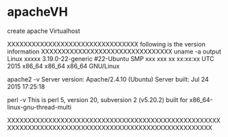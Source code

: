 # apacheVH
create apache Virtualhost



XXXXXXXXXXXXXXXXXXXXXXXXXXXXXXXX following is the version information XXXXXXXXXXXXXXXXXXXXXXXXXXXXXXXX
uname -a output
Linux xxxxx 3.19.0-22-generic #22-Ubuntu SMP xxx xxx xx xx:xx:xx UTC 2015 x86_64 x86_64 x86_64 GNU/Linux

apache2 -v
Server version: Apache/2.4.10 (Ubuntu)
Server built:   Jul 24 2015 17:25:18

perl -v
This is perl 5, version 20, subversion 2 (v5.20.2) built for x86_64-linux-gnu-thread-multi

XXXXXXXXXXXXXXXXXXXXXXXXXXXXXXXXXXXXXXXXXXXXXXXXXXXXXXXXXXXXXXXXXXXXXXXXXXXXXXXXXXXXXXXXXXXXXXXXXXXXXX

